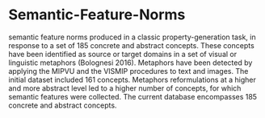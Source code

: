 # Semantic-Feature-Norms
semantic feature norms produced in a classic property-generation task, in response to a set of 185 concrete and abstract concepts.
These concepts have been identified as source or target domains in a set of visual or linguistic metaphors (Bolognesi 2016). Metaphors have been detected by applying the MIPVU and the VISMIP procedures to text and images. The initial dataset included 161 concepts. Metaphors reformulations at a higher and more abstract level led to a higher number of concepts, for which semantic features were collected. The current database encompasses 185 concrete and abstract concepts.

